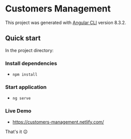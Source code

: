 # Customers Management

This project was generated with [Angular CLI](https://github.com/angular/angular-cli) version 8.3.2.

## Quick start

In the project directory:

### Install dependencies

- `npm install`

### Start application

- `ng serve`

### Live Demo
- https://customers-management.netlify.com/

That's it 😉
